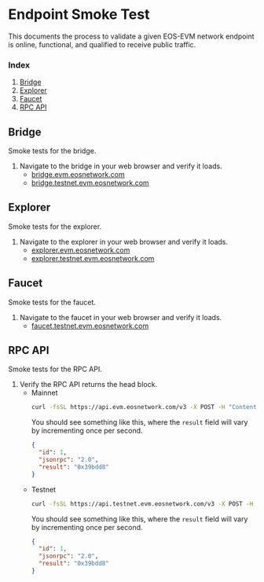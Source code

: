 # Endpoint Smoke Test
This documents the process to validate a given EOS-EVM network endpoint is online, functional, and qualified to receive public traffic.

### Index
1. [Bridge](#bridge)
1. [Explorer](#explorer)
1. [Faucet](#faucet)
1. [RPC API](#rpc-api)

## Bridge
Smoke tests for the bridge.
1. Navigate to the bridge in your web browser and verify it loads.
    - [bridge.evm.eosnetwork.com](https://bridge.evm.eosnetwork.com)
    - [bridge.testnet.evm.eosnetwork.com](https://bridge.testnet.evm.eosnetwork.com)

## Explorer
Smoke tests for the explorer.
1. Navigate to the explorer in your web browser and verify it loads.
    - [explorer.evm.eosnetwork.com](https://explorer.evm.eosnetwork.com)
    - [explorer.testnet.evm.eosnetwork.com](https://explorer.testnet.evm.eosnetwork.com)

## Faucet
Smoke tests for the faucet.
1. Navigate to the faucet in your web browser and verify it loads.
    - [faucet.testnet.evm.eosnetwork.com](https://faucet.testnet.evm.eosnetwork.com)

## RPC API
Smoke tests for the RPC API.
1. Verify the RPC API returns the head block.
    - Mainnet
      ```bash
      curl -fsSL https://api.evm.eosnetwork.com/v3 -X POST -H "Content-Type: application/json" --data '{"jsonrpc":"2.0","method":"eth_blockNumber","params":[],"id":1}' | jq .
      ```
      You should see something like this, where the `result` field will vary by incrementing once per second.
      ```json
      {
        "id": 1,
        "jsonrpc": "2.0",
        "result": "0x39bdd8"
      }
      ```
    - Testnet
      ```bash
      curl -fsSL https://api.testnet.evm.eosnetwork.com/v3 -X POST -H "Content-Type: application/json" --data '{"jsonrpc":"2.0","method":"eth_blockNumber","params":[],"id":1}' | jq .
      ```
      You should see something like this, where the `result` field will vary by incrementing once per second.
      ```json
      {
        "id": 1,
        "jsonrpc": "2.0",
        "result": "0x39bdd8"
      }
      ```
